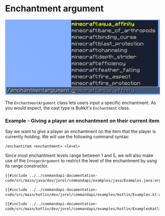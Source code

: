 # Enchantment argument

![An enchantment argument suggesting a list of Minecraft enchantments](./images/arguments/enchantment.png)

The `EnchantmentArgument` class lets users input a specific enchantment. As you would expect, the cast type is Bukkit's `Enchantment` class.

<div class="example">

### Example - Giving a player an enchantment on their current item

Say we want to give a player an enchantment on the item that the player is currently holding. We will use the following command syntax:

```mccmd
/enchantitem <enchantment> <level>
```

Since most enchantment levels range between 1 and 5, we will also make use of the `IntegerArgument` to restrict the level of the enchantment by usng its range constructor.

<div class="multi-pre">

```java,Java
{{#include ../../commandapi-documentation-code/src/main/java/dev/jorel/commandapi/examples/java/Examples.java:argumentEnchantment1}}
```

```kotlin,Kotlin
{{#include ../../commandapi-documentation-code/src/main/kotlin/dev/jorel/commandapi/examples/kotlin/Examples.kt:argumentEnchantment1}}
```

```kotlin,Kotlin_DSL
{{#include ../../commandapi-documentation-code/src/main/kotlin/dev/jorel/commandapi/examples/kotlin/ExamplesKotlinDSL.kt:enchantmentarguments}}
```

</div>

</div>
